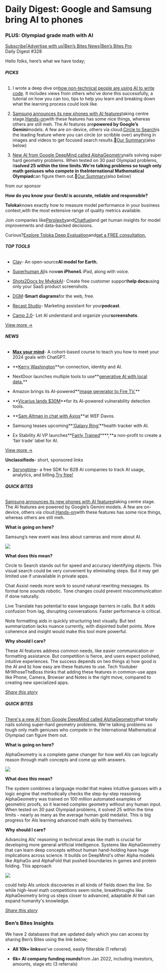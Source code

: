 # Daily Digest: Google and Samsung bring AI to phones

### PLUS: Olympiad grade math with AI

[S](https://bensbites.com?utm_source=bensbites\&utm_medium=referral\&utm_campaign=daily-digest-google-and-samsung-bring-ai-to-phones)[ubscribe](https://bensbites.com?utm_source=bensbites\&utm_medium=referral\&utm_campaign=daily-digest-google-and-samsung-bring-ai-to-phones)|[Advertise with us](https://grizzlyads.com/store/bens-bites?utm_source=bensbites\&utm_medium=referral\&utm_campaign=daily-digest-google-and-samsung-bring-ai-to-phones)|[Ben’s Bites News](https://news.bensbites.co/?utm_source=bensbites\&utm_medium=referral\&utm_campaign=daily-digest-google-and-samsung-bring-ai-to-phones)|[Ben’s Bites Pro](https://bensbites.beehiiv.com/#upgrade)\
Daily Digest #328

Hello folks, here’s what we have today;

###### **PICKS**

1. I wrote a deep dive on[how non-technical people are using AI to write code](https://bensbites.beehiiv.com/p/nontechnical-people-using-ai-code). It includes views from others who’ve done this successfully, a tutorial on how you can too, tips to help you learn and breaking down what the learning process could look like.

2. [Samsung announces its new phones with AI features](https://techcrunch.com/2024/01/17/samsungs-galaxy-s24-line-arrives-with-camera-improvements-and-generative-ai-tricks/?utm_source=bensbites\&utm_medium=referral\&utm_campaign=daily-digest-google-and-samsung-bring-ai-to-phones)taking centre stage.[Hands-on](https://www.engadget.com/galaxy-s24-and-s24-plus-hands-on-samsungs-ai-phones-are-here-but-with-mixed-results-180008236.html?utm_source=bensbites\&utm_medium=referral\&utm_campaign=daily-digest-google-and-samsung-bring-ai-to-phones)with these features has some nice things, whereas others are still meh. The AI features are**powered by Google’s Gemini**models. A few are on-device, others via cloud.[Circle to Search](https://blog.google/products/search/google-circle-to-search-android/?utm_source=bensbites\&utm_medium=referral\&utm_campaign=daily-digest-google-and-samsung-bring-ai-to-phones)is the leading feature where you can circle (or scribble over) anything in images and videos to get focused search results.🍿[Our Summary](https://bensbites.beehiiv.com/p/samsung-s24-talks-big-ai)(also below)

3. [New AI from Google DeepMind called AlphaGeometry](https://deepmind.google/discover/blog/alphageometry-an-olympiad-level-ai-system-for-geometry/?utm_source=bensbites\&utm_medium=referral\&utm_campaign=daily-digest-google-and-samsung-bring-ai-to-phones)nails solving super hard geometry problems. When tested on 30 past Olympiad problems, it**solved 25 within the time limits.**We're talking problems so tough only math geniuses who compete in the**International Mathematical Olympiad**can figure them out.🍿[Our Summary](https://bensbites.beehiiv.com/p/googles-new-ai-solves-math-olympiad-problems)(also below)

from our sponsor

**How do you know your GenAI is accurate, reliable and responsible?**

**Toloka**knows exactly how to measure model performance in your business context,with the most extensive range of quality metrics available.

Join companies like[Perplexity](https://toloka.ai/blog/perplexity-case/?utm_source=bensbites\&utm_medium=referral\&utm_campaign=daily-digest-google-and-samsung-bring-ai-to-phones)and[Chatfuel](https://toloka.ai/blog/chatfuel-case/?utm_source=bensbites\&utm_medium=referral\&utm_campaign=daily-digest-google-and-samsung-bring-ai-to-phones)and get human insights for model improvements and data-backed decisions.

Curious?[Explore Toloka Deep Evaluation](https://toloka.ai/evaluation/?utm_source=bensbites\&utm_medium=referral\&utm_campaign=daily-digest-google-and-samsung-bring-ai-to-phones)and[get a FREE consultation.](https://toloka.ai/evaluation/talk-to-us/?utm_source=bensbites\&utm_medium=referral\&utm_campaign=daily-digest-google-and-samsung-bring-ai-to-phones)

###### **TOP TOOLS**

- [Clay](https://clay-foundation.github.io/model/?utm_source=bensbites\&utm_medium=referral\&utm_campaign=daily-digest-google-and-samsung-bring-ai-to-phones)- An open-source**AI model for Earth.**

- [Superhuman AI](https://twitter.com/superhuman/status/1747668809027379369?utm_source=bensbites\&utm_medium=referral\&utm_campaign=daily-digest-google-and-samsung-bring-ai-to-phones)is now**on iPhone**& iPad, along with voice.

- [Shots2Docs by MyAskAI](https://myaskai.com/customer-support-help-docs-with-saas-screenshots?utm_source=bensbites\&utm_medium=referral\&utm_campaign=daily-digest-google-and-samsung-bring-ai-to-phones)- Create free customer support**help docs**using only your SaaS product screenshots.

- [DGM](https://dgm.sh/home/?utm_source=bensbites\&utm_medium=referral\&utm_campaign=daily-digest-google-and-samsung-bring-ai-to-phones)-**Smart diagrams**for the web, free.

- [Recast Studio](https://recast.studio/?utm_source=bensbites\&utm_medium=referral\&utm_campaign=daily-digest-google-and-samsung-bring-ai-to-phones)- Marketing assistant for your**podcast**.

- [Camp 2.0](https://www.getcamp.xyz/?utm_source=bensbites\&utm_medium=referral\&utm_campaign=daily-digest-google-and-samsung-bring-ai-to-phones)- Let AI understand and organize your**screenshots**.

[View more →](https://news.bensbites.co/tags/show?utm_source=bensbites\&utm_medium=referral\&utm_campaign=daily-digest-google-and-samsung-bring-ai-to-phones)

###### **NEWS**

- **[Max your mind](https://www.maxyourmind.xyz/?utm_source=bensbites\&utm_medium=referral\&utm_campaign=daily-digest-google-and-samsung-bring-ai-to-phones)**- A cohort-based course to teach you how to meet your 2024 goals with ChatGPT.

- \*\*[Kerry Washington](https://podcasts.apple.com/gb/podcast/kerry-washington-on-connection-identity-and-ai/id1677184070?i=1000641946219\&utm_source=bensbites\&utm_medium=referral\&utm_campaign=daily-digest-google-and-samsung-bring-ai-to-phones)\*\*on connection, identity and AI.

- NextDoor launches multiple tools to use\*\*[generative AI with local data.](https://business.nextdoor.com/en-us/enterprise/blog/unlock-the-value-of-generative-ai-with-local-data?utm_source=bensbites\&utm_medium=referral\&utm_campaign=daily-digest-google-and-samsung-bring-ai-to-phones)\*\*

- Amazon brings its AI-powered\*\*[image generator to Fire TV.](https://techcrunch.com/2024/01/17/amazon-brings-its-ai-powered-image-generator-to-fire-tv/?utm_source=bensbites\&utm_medium=referral\&utm_campaign=daily-digest-google-and-samsung-bring-ai-to-phones)\*\*

- \*\*[Vicarius lands $30M](https://techcrunch.com/2024/01/17/vicarius-lands-30m-for-its-ai-powered-vulnerability-detection-tools/?utm_source=bensbites\&utm_medium=referral\&utm_campaign=daily-digest-google-and-samsung-bring-ai-to-phones)\*\*for its AI-powered vulnerability detection tools.

- \*\*[Sam Altman in chat with Axios](https://www.axios.com/2024/01/17/sam-altman-davos-ai-future-interview?utm_source=bensbites\&utm_medium=referral\&utm_campaign=daily-digest-google-and-samsung-bring-ai-to-phones)\*\*at WEF Davos.

- Samsung teases upcoming\*\*[‘Galaxy Ring’](https://9to5google.com/2024/01/17/samsung-galaxy-ring-teaser/?utm_source=bensbites\&utm_medium=referral\&utm_campaign=daily-digest-google-and-samsung-bring-ai-to-phones)\*\*health tracker with AI.

- Ex Stability AI VP launches\*\*[Fairly Trained](https://www.bloomberg.com/news/articles/2024-01-17/ai-certification-program-verifies-systems-are-fairly-trained?utm_source=bensbites\&utm_medium=referral\&utm_campaign=daily-digest-google-and-samsung-bring-ai-to-phones)\*\*\*\*,\*\*a non-profit to create a ‘fair trade’ label for AI.

[View more →](https://news.bensbites.co/tags/news/trending?utm_source=bensbites\&utm_medium=referral\&utm_campaign=daily-digest-google-and-samsung-bring-ai-to-phones)

**Unclassifieds**- short, sponsored links

- [Spryngtime](https://www.usespryngtime.com/?utm_source=bensbites\&utm_medium=referral\&utm_campaign=daily-digest-google-and-samsung-bring-ai-to-phones)- a free SDK for B2B AI companies to track AI usage, analytics, and billing.[Try free!](https://www.usespryngtime.com/?utm_source=bensbites\&utm_medium=referral\&utm_campaign=daily-digest-google-and-samsung-bring-ai-to-phones)

###### **QUICK BITES**

[Samsung announces its new phones with AI features](https://techcrunch.com/2024/01/17/samsungs-galaxy-s24-line-arrives-with-camera-improvements-and-generative-ai-tricks/?utm_source=bensbites\&utm_medium=referral\&utm_campaign=daily-digest-google-and-samsung-bring-ai-to-phones)taking centre stage. The AI features are powered by Google’s Gemini models. A few are on-device, others via cloud.[Hands-on](https://www.engadget.com/galaxy-s24-and-s24-plus-hands-on-samsungs-ai-phones-are-here-but-with-mixed-results-180008236.html?utm_source=bensbites\&utm_medium=referral\&utm_campaign=daily-digest-google-and-samsung-bring-ai-to-phones)with these features has some nice things, whereas others are still meh.

**What is going on here?**

Samsung’s new event was less about cameras and more about AI.

![](https://media.beehiiv.com/cdn-cgi/image/fit=scale-down,format=auto,onerror=redirect,quality=80/uploads/asset/file/07cc86d4-2128-46ed-9e31-4e3c7d560c5e/image.png?t=1705578116)

**What does this mean?**

Circle to Search stands out for speed and accuracy identifying objects. This visual search could be very convenient by eliminating steps. But it may get limited use if unavailable in private apps.

Chat Assist needs more work to sound natural rewriting messages. Its formal tone sounds robotic. Tone changes could prevent miscommunication if done naturally.

Live Translate has potential to ease language barriers in calls. But it adds confusion from lag, disrupting conversations. Faster performance is critical.

Note formatting aids in quickly structuring text visually. But text summarization lacks nuance currently, with disjointed bullet points. More coherence and insight would make this tool more powerful.

**Why should I care?**

These AI features address common needs, like easier communication or formatting assistance. But competition is fierce, and users expect polished, intuitive experiences. The success depends on two things a) how good is the AI and b) how easy are these features to use. Tech Youtuber MrWhoseTheBoss thinks that adding these features in common-use apps like Phone, Camera, Browser and Notes is the right move, compared to creating new specialized apps.

[*Share this story*](https://bensbites.beehiiv.com/p/samsung-s24-talks-big-ai)

###### **QUICK BITES**

[There's a new AI from Google DeepMind called AlphaGeometry](https://deepmind.google/discover/blog/alphageometry-an-olympiad-level-ai-system-for-geometry/?utm_source=bensbites\&utm_medium=referral\&utm_campaign=daily-digest-google-and-samsung-bring-ai-to-phones)that totally nails solving super-hard geometry problems. We're talking problems so tough only math geniuses who compete in the International Mathematical Olympiad can figure them out.

**What is going on here?**

AlphaGeometry is a complete game changer for how well AIs can logically reason through math concepts and come up with answers.

![](https://media.beehiiv.com/cdn-cgi/image/fit=scale-down,format=auto,onerror=redirect,quality=80/uploads/asset/file/7755a221-8559-4b1a-943f-b9dbccacc182/image.png?t=1705578563)

**What does this mean?**

The system combines a language model that makes intuitive guesses with a logic engine that methodically checks the step-by-step reasoning. AlphaGeometry was trained on 100 million automated examples of geometric proofs, so it learned complex geometry without any human input. When tested on 30 past Olympiad problems, it solved 25 within the time limits - nearly as many as the average human gold medalist. This is big progress for AIs learning advanced math skills by themselves.

**Why should I care?**

Advancing AIs' reasoning in technical areas like math is crucial for developing more general artificial intelligence. Systems like AlphaGeometry that can learn deep concepts without human hand-holding have huge implications across science. It builds on DeepMind's other Alpha models like AlphaGo and AlphaFold that pushed boundaries in games and protein folding. This approach

![](https://media.beehiiv.com/cdn-cgi/image/fit=scale-down,format=auto,onerror=redirect,quality=80/uploads/asset/file/65b3b38f-efd4-4569-aa98-76e49725b1cf/image.png?t=1705578764)

could help AIs unlock discoveries in all kinds of fields down the line. So while high-level math competitions seem niche, breakthroughs like AlphaGeometry bring us steps closer to advanced, adaptable AI that can expand humanity's knowledge.

[*Share this story*](https://bensbites.beehiiv.com/p/googles-new-ai-solves-math-olympiad-problems)

### Ben’s Bites Insights

We have 2 databases that are updated daily which you can access by sharing Ben’s Bites using the link below;

- **All 10k+ links**we’ve covered, easily filterable (1 referral)

- **6k+ AI company funding rounds**from Jan 2022, including investors, amounts, stage etc (3 referrals)
